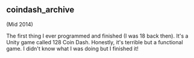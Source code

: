 ## coindash_archive

(Mid 2014)

The first thing I ever programmed and finished (I was 18 back then). It's a Unity game called 128 Coin Dash. Honestly, it's terrible but a functional game. I didn't know what I was doing but I finished it!
